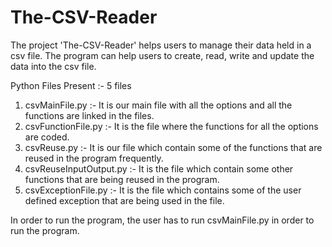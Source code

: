 # The-CSV-Reader

The project 'The-CSV-Reader' helps users to manage their data held in a csv file. The program can help users to create, read, write and update the data into the csv file.

Python Files Present :- 5 files

1. csvMainFile.py :- It is our main file with all the options and all the functions are linked in the files.
2. csvFunctionFile.py :- It is the file where the functions for all the options are coded.
3. csvReuse.py :- It is our file which contain some of the functions that are reused in the program frequently.
4. csvReuseInputOutput.py :- It is the file which contain some other functions that are being reused in the program.
5. csvExceptionFile.py :- It is the file which contains some of the user defined exception that are being used in the file.

In order to run the program, the user has to run csvMainFile.py in order to run the program.

